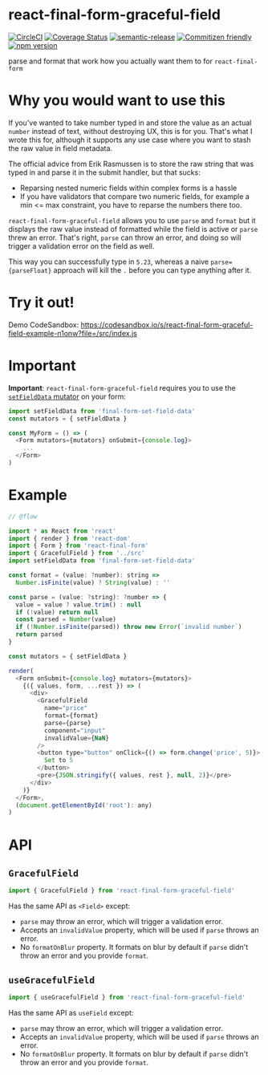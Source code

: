 # react-final-form-graceful-field

[![CircleCI](https://circleci.com/gh/jcoreio/react-final-form-graceful-field.svg?style=svg)](https://circleci.com/gh/jcoreio/react-final-form-graceful-field)
[![Coverage Status](https://codecov.io/gh/jcoreio/react-final-form-graceful-field/branch/master/graph/badge.svg)](https://codecov.io/gh/jcoreio/react-final-form-graceful-field)
[![semantic-release](https://img.shields.io/badge/%20%20%F0%9F%93%A6%F0%9F%9A%80-semantic--release-e10079.svg)](https://github.com/semantic-release/semantic-release)
[![Commitizen friendly](https://img.shields.io/badge/commitizen-friendly-brightgreen.svg)](http://commitizen.github.io/cz-cli/)
[![npm version](https://badge.fury.io/js/react-final-form-graceful-field.svg)](https://badge.fury.io/js/react-final-form-graceful-field)

parse and format that work how you actually want them to for `react-final-form`

# Why you would want to use this

If you've wanted to take number typed in and store the value as an actual `number` instead of text, without destroying UX, this is for you.
That's what I wrote this for, although it supports any use case where you want to stash the raw value in field metadata.

The official advice from Erik Rasmussen is to store the raw string that was typed in and parse it in the submit handler, but that sucks:

- Reparsing nested numeric fields within complex forms is a hassle
- If you have validators that compare two numeric fields, for example a min <= max constraint, you have to reparse the numbers there too.

`react-final-form-graceful-field` allows you to use `parse` and `format` but it displays the raw value instead of formatted while
the field is active or `parse` threw an error. That's right, `parse` can throw an error, and doing so will trigger a validation error on the field as well.

This way you can successfully type in `5.23`, whereas a naive `parse={parseFloat}` approach will kill the `.` before you can type anything
after it.

# Try it out!

Demo CodeSandbox: https://codesandbox.io/s/react-final-form-graceful-field-example-n1onw?file=/src/index.js

# Important

**Important**: `react-final-form-graceful-field` requires you to use the [`setFieldData` mutator](https://github.com/final-form/final-form-set-field-data) on your form:

```js
import setFieldData from 'final-form-set-field-data'
const mutators = { setFieldData }

const MyForm = () => (
  <Form mutators={mutators} onSubmit={console.log}>
    ...
  </Form>
)
```

# Example

```js
// @flow

import * as React from 'react'
import { render } from 'react-dom'
import { Form } from 'react-final-form'
import { GracefulField } from '../src'
import setFieldData from 'final-form-set-field-data'

const format = (value: ?number): string =>
  Number.isFinite(value) ? String(value) : ''

const parse = (value: ?string): ?number => {
  value = value ? value.trim() : null
  if (!value) return null
  const parsed = Number(value)
  if (!Number.isFinite(parsed)) throw new Error(`invalid number`)
  return parsed
}

const mutators = { setFieldData }

render(
  <Form onSubmit={console.log} mutators={mutators}>
    {({ values, form, ...rest }) => (
      <div>
        <GracefulField
          name="price"
          format={format}
          parse={parse}
          component="input"
          invalidValue={NaN}
        />
        <button type="button" onClick={() => form.change('price', 5)}>
          Set to 5
        </button>
        <pre>{JSON.stringify({ values, rest }, null, 2)}</pre>
      </div>
    )}
  </Form>,
  (document.getElementById('root'): any)
)
```

# API

## `GracefulField`

```js
import { GracefulField } from 'react-final-form-graceful-field'
```

Has the same API as `<Field>` except:

- `parse` may throw an error, which will trigger a validation error.
- Accepts an `invalidValue` property, which will be used if `parse` throws an error.
- No `formatOnBlur` property. It formats on blur by default if `parse` didn't throw an error and you provide `format`.

## `useGracefulField`

```js
import { useGracefulField } from 'react-final-form-graceful-field'
```

Has the same API as `useField` except:

- `parse` may throw an error, which will trigger a validation error.
- Accepts an `invalidValue` property, which will be used if `parse` throws an error.
- No `formatOnBlur` property. It formats on blur by default if `parse` didn't throw an error and you provide `format`.
